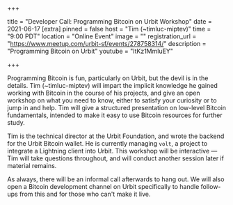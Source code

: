 +++

title = "Developer Call: Programming Bitcoin on Urbit Workshop"
date = 2021-06-17 
[extra] 
pinned = false 
host = "Tim (~timluc-miptev)" 
time = "9:00 PDT" 
location = "Online Event" 
image = "" 
registration_url = "https://www.meetup.com/urbit-sf/events/278758314/" 
description = "Programming Bitcoin on Urbit" 
youtube = "ltKz1MmluEY"

+++

Programming Bitcoin is fun, particularly on Urbit, but the devil is in the details. Tim (~timluc-miptev) will impart the implicit knowledge he gained working with Bitcoin in the course of his projects, and give an open workshop on what you need to know, either to satisfy your curiosity or to jump in and help. Tim will give a structured presentation on low-level Bitcoin fundamentals, intended to make it easy to use Bitcoin resources for further study.

Tim is the technical director at the Urbit Foundation, and wrote the backend for the Urbit Bitcoin wallet. He is currently managing `volt`, a project to integrate a Lightning client into Urbit.  This workshop will be interactive &mdash; Tim will take questions throughout, and will conduct another session later if material remains.

As always, there will be an informal call afterwards to hang out. We will also open a Bitcoin development channel on Urbit specifically to handle follow-ups from this and for those who can't make it live.
